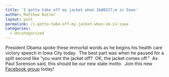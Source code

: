 ```yaml
---
title: 'I gotta take off my jacket when I&#8217;m in Iowa'
author: Matthew Butler
layout: post
permalink: /i-gotta-take-off-my-jacket-when-im-in-iowa
categories:
  - Uncategorized
---
```

President Obama spoke these immortal words as he begins his health care victory speech in Iowa City today.  The best part was when he paused for a split second like &#8220;you want the jacket off?  OK, the jacket comes off.&#8221;  As Paul Sorenson said, this should be our new state motto.  Join this new [Facebook group][1] today!

 [1]: http://www.facebook.com/#!/group.php?gid=107140522649247&ref=mf
